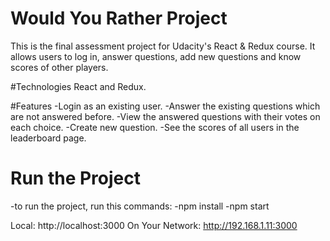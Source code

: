 # Would You Rather Project

This is the final assessment project for Udacity's React & Redux course.
It allows users to log in, answer questions, add new questions and know scores of other players.

#Technologies
React and Redux.

#Features
-Login as an existing user.
-Answer the existing questions which are not answered before.
-View the answered questions with their votes on each choice.
-Create new question.
-See the scores of all users in the leaderboard page.

# Run the Project
-to run the project, run this commands:
-npm install
-npm start

 Local:            http://localhost:3000
 On Your Network:  http://192.168.1.11:3000


